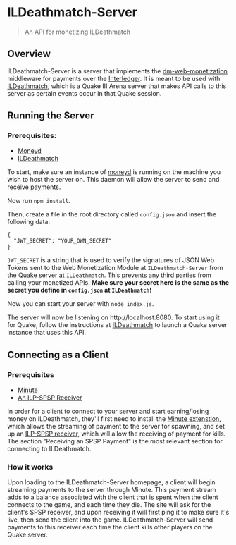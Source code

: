# ILDeathmatch-Server
> An API for monetizing ILDeathmatch

## Overview

ILDeathmatch-Server is a server that implements the [dm-web-monetization](https://github.com/njlie/dm-web-monetization) middleware for payments over the [Interledger](https://interledger.org/). It is meant to be used with [ILDeathmatch](https://github.com/njlie/ILDeathmatch), which is a Quake III Arena server that makes API calls to this server as certain events occur in that Quake session.

## Running the Server

### Prerequisites:
- [Moneyd](https://github.com/interledgerjs/moneyd-xrp)
- [ILDeathmatch](https://github.com/njlie/ILDeathmatch)

To start, make sure an instance of [moneyd](https://github.com/interledgerjs/moneyd-xrp) is running on the machine you wish to host the server on. This daemon will allow the server to send and receive payments.

Now run `npm install`.

Then, create a file in the root directory called `config.json` and insert the following data:
```
{
  "JWT_SECRET": "YOUR_OWN_SECRET"
}
```

`JWT_SECRET` is a string that is used to verify the signatures of JSON Web Tokens sent to the Web Monetization Module at `ILDeathmatch-Server` from the Quake server at `ILDeathmatch`. This prevents any third parties from calling your monetized APIs. **Make sure your secret here is the same as the secret you define in `config.json` at `ILDeathmatch`!**

Now you can start your server with `node index.js`.

The server will now be listening on http://localhost:8080. To start using it for Quake, follow the instructions at [ILDeathmatch](https://github.com/njlie/ILDeathmatch) to launch a Quake server instance that uses this API.

## Connecting as a Client

### Prerequisites
- [Minute](https://github.com/interledgerjs/minute)
- [An ILP-SPSP Receiver](https://medium.com/interledger-blog/spsp-simple-payment-setup-protocol-2028292e6925)

In order for a client to connect to your server and start earning/losing money on ILDeathmatch, they'll first need to install the [Minute extenstion](https://github.com/interledgerjs/minute), which allows the streaming of payment to the server for spawning, and set up an [ILP-SPSP receiver](https://medium.com/interledger-blog/spsp-simple-payment-setup-protocol-2028292e6925), which will allow the receiving of payment for kills. The section "Receiving an SPSP Payment" is the most relevant section for connecting to ILDeathmatch.

### How it works

Upon loading to the ILDeathmatch-Server homepage, a client will begin streaming payments to the server through Minute. This payment stream adds to a balance associated with the client that is spent when the client connects to the game, and each time they die. The site will ask for the client's SPSP receiver, and upon receiving it will first ping it to make sure it's live, then send the client into the game. ILDeathmatch-Server will send payments to this receiver each time the client kills other players on the Quake server.
